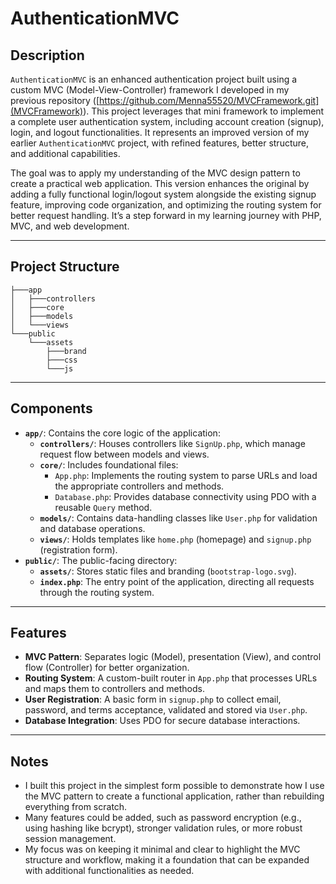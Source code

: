 # AuthenticationMVC

## Description
`AuthenticationMVC` is an enhanced authentication project built using a custom MVC (Model-View-Controller) framework I developed in my previous repository ([https://github.com/Menna55520/MVCFramework.git](MVCFramework)). This project leverages that mini framework to implement a complete user authentication system, including account creation (signup), login, and logout functionalities. It represents an improved version of my earlier `AuthenticationMVC` project, with refined features, better structure, and additional capabilities.

The goal was to apply my understanding of the MVC design pattern to create a practical web application. This version enhances the original by adding a fully functional login/logout system alongside the existing signup feature, improving code organization, and optimizing the routing system for better request handling. It’s a step forward in my learning journey with PHP, MVC, and web development.

---

## Project Structure
```
├───app
│   ├───controllers
│   ├───core
│   ├───models
│   └───views
└───public
    └───assets
        ├───brand
        ├───css
        └───js
```
---

## Components
- **`app/`**: Contains the core logic of the application:
  - **`controllers/`**: Houses controllers like `SignUp.php`, which manage request flow between models and views.
  - **`core/`**: Includes foundational files:
    - `App.php`: Implements the routing system to parse URLs and load the appropriate controllers and methods.
    - `Database.php`: Provides database connectivity using PDO with a reusable `Query` method.
  - **`models/`**: Contains data-handling classes like `User.php` for validation and database operations.
  - **`views/`**: Holds templates like `home.php` (homepage) and `signup.php` (registration form).
- **`public/`**: The public-facing directory:
  - **`assets/`**: Stores static files and branding (`bootstrap-logo.svg`).
  - **`index.php`**: The entry point of the application, directing all requests through the routing system.

---

## Features
- **MVC Pattern**: Separates logic (Model), presentation (View), and control flow (Controller) for better organization.
- **Routing System**: A custom-built router in `App.php` that processes URLs and maps them to controllers and methods.
- **User Registration**: A basic form in `signup.php` to collect email, password, and terms acceptance, validated and stored via `User.php`.
- **Database Integration**: Uses PDO for secure database interactions.

---
## Notes
- I built this project in the simplest form possible to demonstrate how I use the MVC pattern to create a functional application, rather than rebuilding everything from scratch.
- Many features could be added, such as password encryption (e.g., using hashing like bcrypt), stronger validation rules, or more robust session management.
- My focus was on keeping it minimal and clear to highlight the MVC structure and workflow, making it a foundation that can be expanded with additional functionalities as needed.

